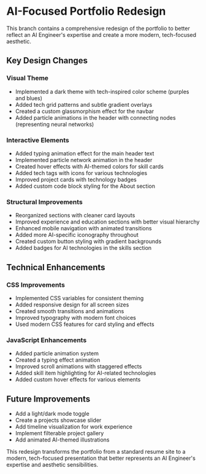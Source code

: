 # AI-Focused Portfolio Redesign

This branch contains a comprehensive redesign of the portfolio to better reflect an AI Engineer's expertise and create a more modern, tech-focused aesthetic.

## Key Design Changes

### Visual Theme
- Implemented a dark theme with tech-inspired color scheme (purples and blues)
- Added tech grid patterns and subtle gradient overlays
- Created a custom glassmorphism effect for the navbar
- Added particle animations in the header with connecting nodes (representing neural networks)

### Interactive Elements
- Added typing animation effect for the main header text
- Implemented particle network animation in the header
- Created hover effects with AI-themed colors for skill cards
- Added tech tags with icons for various technologies
- Improved project cards with technology badges
- Added custom code block styling for the About section

### Structural Improvements
- Reorganized sections with cleaner card layouts
- Improved experience and education sections with better visual hierarchy
- Enhanced mobile navigation with animated transitions
- Added more AI-specific iconography throughout
- Created custom button styling with gradient backgrounds
- Added badges for AI technologies in the skills section

## Technical Enhancements

### CSS Improvements
- Implemented CSS variables for consistent theming
- Added responsive design for all screen sizes
- Created smooth transitions and animations
- Improved typography with modern font choices
- Used modern CSS features for card styling and effects

### JavaScript Enhancements
- Added particle animation system
- Created a typing effect animation
- Improved scroll animations with staggered effects
- Added skill item highlighting for AI-related technologies
- Added custom hover effects for various elements

## Future Improvements
- Add a light/dark mode toggle
- Create a projects showcase slider
- Add timeline visualization for work experience
- Implement filterable project gallery
- Add animated AI-themed illustrations

This redesign transforms the portfolio from a standard resume site to a modern, tech-focused presentation that better represents an AI Engineer's expertise and aesthetic sensibilities. 